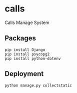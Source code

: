 # calls
Calls Manage System

## Packages
```shell
pip install Django
pip install psycopg2
pip install python-dotenv
```
## Deployment
```shell
python manage.py collectstatic
```